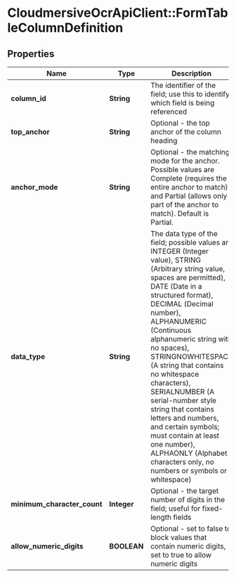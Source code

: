 # CloudmersiveOcrApiClient::FormTableColumnDefinition

## Properties
Name | Type | Description | Notes
------------ | ------------- | ------------- | -------------
**column_id** | **String** | The identifier of the field; use this to identify which field is being referenced | [optional] 
**top_anchor** | **String** | Optional - the top anchor of the column heading | [optional] 
**anchor_mode** | **String** | Optional - the matching mode for the anchor.  Possible values are Complete (requires the entire anchor to match) and Partial (allows only part of the anchor to match).  Default is Partial. | [optional] 
**data_type** | **String** | The data type of the field; possible values are INTEGER (Integer value), STRING (Arbitrary string value, spaces are permitted), DATE (Date in a structured format), DECIMAL (Decimal number), ALPHANUMERIC (Continuous alphanumeric string with no spaces), STRINGNOWHITESPACE (A string that contains no whitespace characters), SERIALNUMBER (A serial-number style string that contains letters and numbers, and certain symbols; must contain at least one number), ALPHAONLY (Alphabet characters only, no numbers or symbols or whitespace) | [optional] 
**minimum_character_count** | **Integer** | Optional - the target number of digits in the field; useful for fixed-length fields | [optional] 
**allow_numeric_digits** | **BOOLEAN** | Optional - set to false to block values that contain numeric digits, set to true to allow numeric digits | [optional] 



